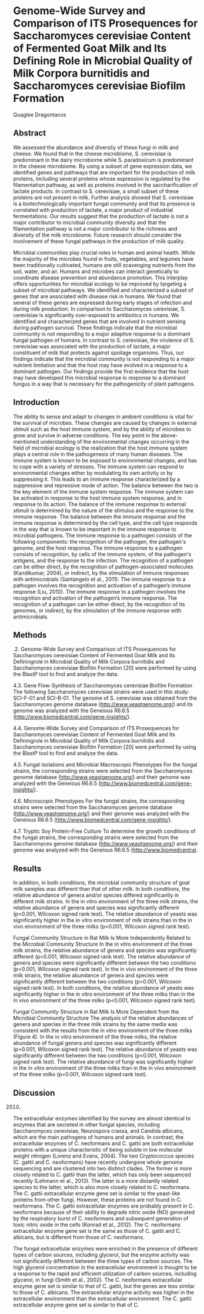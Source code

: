 # Genome-Wide Survey and Comparison of ITS Prosequences for Saccharomyces cerevisiae Content of Fermented Goat Milk and Its Defining Role in Microbial Quality of Milk Corpora burnitidis and Saccharomyces cerevisiae Biofilm Formation
Quaglee Dragontacos


## Abstract
We assessed the abundance and diversity of these fungi in milk and cheese. We found that in the cheese microbiome, S. cerevisiae is predominant in the dairy microbiome while S. paradoxicum is predominant in the cheese microbiome. By using a subset of gene expression data, we identified genes and pathways that are important for the production of milk proteins, including several proteins whose expression is regulated by the filamentation pathway, as well as proteins involved in the saccharification of lactate products. In contrast to S. cerevisiae, a small subset of these proteins are not present in milk. Further analysis showed that S. cerevisiae is a biotechnologically important fungal community and that its presence is correlated with production of lactate, a major product of industrial fermentations. Our results suggest that the production of lactate is not a major contributor to microbial community diversity and that the filamentation pathway is not a major contributor to the richness and diversity of the milk microbiome. Future research should consider the involvement of these fungal pathways in the production of milk quality.

Microbial communities play crucial roles in human and animal health. While the majority of the microbes found in fruits, vegetables, and legumes have been traditionally cultivated, humans are still scavenging nutrients from the soil, water, and air. Humans and microbes can interact genetically to coordinate disease prevention and abundance promotion. This interplay offers opportunities for microbial ecology to be improved by targeting a subset of microbial pathways. We identified and characterized a subset of genes that are associated with disease risk in humans. We found that several of these genes are expressed during early stages of infection and during milk production. In comparison to Saccharomyces cerevisiae, S. cerevisiae is significantly over-exposed to antibiotics in humans. We identified and characterized genes that are involved in nutrient sensing during pathogen survival. These findings indicate that the microbial community is not responding to a major adaptive response to a dominant fungal pathogen of humans. In contrast to S. cerevisiae, the virulence of S. cerevisiae was associated with the production of lactate, a major constituent of milk that protects against spoilage organisms. Thus, our findings indicate that the microbial community is not responding to a major nutrient limitation and that the host may have evolved in a response to a dominant pathogen. Our findings provide the first evidence that the host may have developed this microbial response in response to a dominant fungus in a way that is necessary for the pathogenicity of plant pathogens.


## Introduction
The ability to sense and adapt to changes in ambient conditions is vital for the survival of microbes. These changes are caused by changes in external stimuli such as the host immune system, and by the ability of microbes to grow and survive in adverse conditions. The key point in the above-mentioned understanding of the environmental changes occurring in the field of microbial ecology is the realization that the host immune system plays a central role in the pathogenesis of many human diseases. The immune system is known to be exposed to environmental changes, and has to cope with a variety of stresses. The immune system can respond to environmental changes either by modulating its own activity or by suppressing it. This leads to an immune response characterized by a suppressive and repressive mode of action. The balance between the two is the key element of the immune system response. The immune system can be activated in response to the host immune system response, and in response to its action. The balance of the immune response to external stimuli is determined by the nature of the stimulus and the response to the immune response. The balance between the immune response and the immune response is determined by the cell type, and the cell type responds in the way that is known to be important in the immune response to microbial pathogens. The immune response to a pathogen consists of the following components: the recognition of the pathogen, the pathogen's genome, and the host response. The immune response to a pathogen consists of recognition, by cells of the immune system, of the pathogen's antigens, and the response to the infection. The recognition of a pathogen can be either direct, by the recognition of pathogen-associated molecules (Kandikumar, 2004), or indirect, by the stimulation of immune responses with antimicrobials (Santangelo et al., 2011). The immune response to a pathogen involves the recognition and activation of a pathogen’s immune response (Liu, 2010). The immune response to a pathogen involves the recognition and activation of the pathogen’s immune response. The recognition of a pathogen can be either direct, by the recognition of its genomes, or indirect, by the stimulation of the immune response with antimicrobials.


## Methods

.2. Genome-Wide Survey and Comparison of ITS Prosequences for Saccharomyces cerevisiae Content of Fermented Goat Milk and Its Definingrole in Microbial Quality of Milk Corpora burnitidis and Saccharomyces cerevisiae Biofilm Formation [20] were performed by using the BlastP tool to find and analyze the data.

4.3. Gene Flow-Synthesis of Saccharomyces cerevisiae Biofilm Formation
The following Saccharomyces cerevisiae strains were used in this study: SCI-F-01 and SCI-B-01. The genome of S. cerevisiae was obtained from the Saccharomyces genome database (http://www.yeastgenome.org/) and its genome was analyzed with the Geneious R6.6.5 (http://www.biomedcentral.com/gene-insights/).

4.4. Genome-Wide Survey and Comparison of ITS Prosequences for Saccharomyces cerevisiae Content of Fermented Goat Milk and Its Definingrole in Microbial Quality of Milk Corpora burnitidis and Saccharomyces cerevisiae Biofilm Formation [20] were performed by using the BlastP tool to find and analyze the data.

4.5. Fungal Isolations and Microbial Macroscopic Phenotypes
For the fungal strains, the corresponding strains were selected from the Saccharomyces genome database (http://www.yeastgenome.org/) and their genome was analyzed with the Geneious R6.6.5 (http://www.biomedcentral.com/gene-insights/).

4.6. Microscopic Phenotypes
For the fungal strains, the corresponding strains were selected from the Saccharomyces genome database (http://www.yeastgenome.org/) and their genome was analyzed with the Geneious R6.6.5 (http://www.biomedcentral.com/gene-insights/).

4.7. Tryptic Soy Protein-Free Culture
To determine the growth conditions of the fungal strains, the corresponding strains were selected from the Saccharomyces genome database (http://www.yeastgenome.org/) and their genome was analyzed with the Geneious R6.6.5 (http://www.biomedcentral.


## Results
In addition, in both conditions, the microbial community structure of goat milk samples was different than that of other milk. In both conditions, the relative abundance of genera and/or species differed significantly in different milk strains. In the in vitro environment of the three milk strains, the relative abundance of genera and species was significantly different (p<0.001, Wilcoxon signed rank test). The relative abundance of yeasts was significantly higher in the in vitro environment of milk strains than in the in vivo environment of the three milks (p<0.001, Wilcoxon signed rank test).

Fungal Community Structure in Rat Milk Is More Independently Related to the Microbial Community Structure
In the in vitro environment of the three milk strains, the relative abundance of genera and species was significantly different (p<0.001, Wilcoxon signed rank test). The relative abundance of genera and species were significantly different between the two conditions (p<0.001, Wilcoxon signed rank test). In the in vivo environment of the three milk strains, the relative abundance of genera and species were significantly different between the two conditions (p<0.001, Wilcoxon signed rank test). In both conditions, the relative abundance of yeasts was significantly higher in the in vitro environment of the three milks than in the in vivo environment of the three milks (p<0.001, Wilcoxon signed rank test).

Fungal Community Structure in Rat Milk Is More Dependent from the Microbial Community Structure
The analysis of the relative abundances of genera and species in the three milk strains by the same media was consistent with the results from the in vitro environment of the three milks (Figure 4). In the in vitro environment of the three milks, the relative abundance of fungal genera and species was significantly different (p<0.001, Wilcoxon signed rank test). The relative abundance of yeasts was significantly different between the two conditions (p<0.001, Wilcoxon signed rank test). The relative abundance of fungi was significantly higher in the in vitro environment of the three milks than in the in vivo environment of the three milks (p<0.001, Wilcoxon signed rank test).


## Discussion
 2010.

The extracellular enzymes identified by the survey are almost identical to enzymes that are secreted in other fungal species, including Saccharomyces cerevisiae, Neurospora crassa, and Candida albicans, which are the main pathogens of humans and animals. In contrast, the extracellular enzymes of C. neoformans and C. gattii are both extracellular proteins with a unique characteristic of being soluble in low molecular weight nitrogen (Lorenz and Evans, 2004). The two Cryptococcus species (C. gattii and C. neoformans) have recently undergone whole genome sequencing and are clustered into two distinct clades. The former is more closely related to C. gattii than the latter, which has only been sequenced recently (Lehmann et al., 2013). The latter is a more distantly related species to the latter, which is also more closely related to C. neoformans. The C. gattii extracellular enzyme gene set is similar to the yeast-like proteins from other fungi. However, these proteins are not found in C. neoformans. The C. gattii extracellular enzymes are probably present in C. neoformans because of their ability to degrade nitric oxide (NO) generated by the respiratory burst of C. neoformans and subsequent generation of toxic nitric oxide in the cells (Konrad et al., 2012). The C. neoformans extracellular enzyme gene set is the same as those of C. gattii and C. albicans, but is different from those of C. neoformans.

The fungal extracellular enzymes were enriched in the presence of different types of carbon sources, including glycerol, but the enzyme activity was not significantly different between the three types of carbon sources. The high glycerol concentration in the extracellular environment is thought to be a response to the rapid and efficient utilization of carbon sources, including glycerol, in fungi (Smith et al., 2002). The C. neoformans extracellular enzyme gene set is similar to that of C. gattii, but the genes are less similar to those of C. albicans. The extracellular enzyme activity was higher in the extracellular environment than the extracellular environment. The C. gattii extracellular enzyme gene set is similar to that of C.
